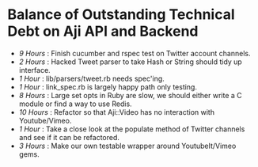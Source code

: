 Balance of Outstanding Technical Debt on Aji API and Backend
============================================================
- *9 Hours* : Finish cucumber and rspec test on Twitter account channels.
- *2 Hours* : Hacked Tweet parser to take Hash or String should tidy up interface.
- *1 Hour* : lib/parsers/tweet.rb needs spec'ing.
- *1 Hour* : link_spec.rb is largely happy path only testing.
- *8 Hours* : Large set opts in Ruby are slow, we should either write a C module or find a way to use Redis.
- *10 Hours* : Refactor so that Aji::Video has no interaction with Youtube/Vimeo.
- *1 Hour* : Take a close look at the populate method of Twitter channels and see if it can be refactored.
- *3 Hours* : Make our own testable wrapper around YoutubeIt/Vimeo gems.
